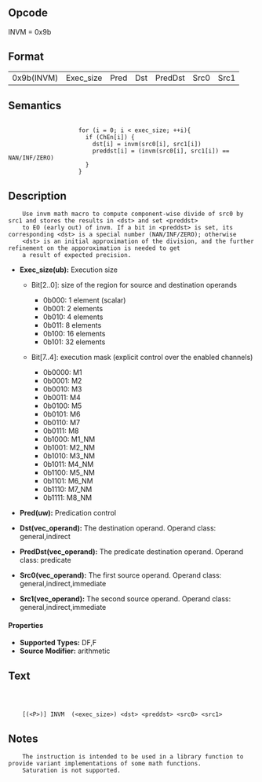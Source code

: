 <!---======================= begin_copyright_notice ============================

Copyright (C) 2020-2022 Intel Corporation

SPDX-License-Identifier: MIT

============================= end_copyright_notice ==========================-->

## Opcode

  INVM = 0x9b

## Format

| | | | | | | |
| --- | --- | --- | --- | --- | --- | --- |
| 0x9b(INVM) | Exec_size | Pred | Dst | PredDst | Src0 | Src1 |


## Semantics


```

                    for (i = 0; i < exec_size; ++i){
                      if (ChEn[i]) {
                        dst[i] = invm(src0[i], src1[i])
                        preddst[i] = (invm(src0[i], src1[i]) == NAN/INF/ZERO)
                      }
                    }
```

## Description





```
    Use invm math macro to compute component-wise divide of src0 by src1 and stores the results in <dst> and set <preddst>
    to EO (early out) of invm. If a bit in <preddst> is set, its corresponding <dst> is a special number (NAN/INF/ZERO); otherwise
    <dst> is an initial approximation of the division, and the further refinement on the apporoximation is needed to get
    a result of expected precision.

```


- **Exec_size(ub):** Execution size

  - Bit[2..0]: size of the region for source and destination operands

    - 0b000:  1 element (scalar)
    - 0b001:  2 elements
    - 0b010:  4 elements
    - 0b011:  8 elements
    - 0b100:  16 elements
    - 0b101:  32 elements
  - Bit[7..4]: execution mask (explicit control over the enabled channels)

    - 0b0000:  M1
    - 0b0001:  M2
    - 0b0010:  M3
    - 0b0011:  M4
    - 0b0100:  M5
    - 0b0101:  M6
    - 0b0110:  M7
    - 0b0111:  M8
    - 0b1000:  M1_NM
    - 0b1001:  M2_NM
    - 0b1010:  M3_NM
    - 0b1011:  M4_NM
    - 0b1100:  M5_NM
    - 0b1101:  M6_NM
    - 0b1110:  M7_NM
    - 0b1111:  M8_NM

- **Pred(uw):** Predication control


- **Dst(vec_operand):** The destination operand. Operand class: general,indirect


- **PredDst(vec_operand):** The predicate destination operand. Operand class: predicate


- **Src0(vec_operand):** The first source operand. Operand class: general,indirect,immediate


- **Src1(vec_operand):** The second source operand. Operand class: general,indirect,immediate


#### Properties
- **Supported Types:** DF,F
- **Source Modifier:** arithmetic




## Text
```



    [(<P>)] INVM  (<exec_size>) <dst> <preddst> <src0> <src1>
```
## Notes





```
    The instruction is intended to be used in a library function to provide variant implementations of some math functions.
    Saturation is not supported.

```

